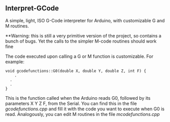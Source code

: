 ## Interpret-GCode
A simple, light, ISO G-Code interpreter for Arduino, with customizable G and M routines.

**Warning: this is still a very primitive version of the project, so contains a bunch of bugs. Yet the calls to the simpler M-code routines should work fine

The code executed upon calling a G or M function is customizable. For example:
```
void gcodefunctions::G0(double X, double Y, double Z, int F) {
	.
  .
  .
}
```
This is the function called when the Arduino reads G0, followed by its parameters X Y Z F, from the Serial. You can find this in the file *gcodefunctions.cpp* and fill it with the code you want to execute when G0 is read.
Analogously, you can edit M routines in the file *mcodefunctions.cpp*
